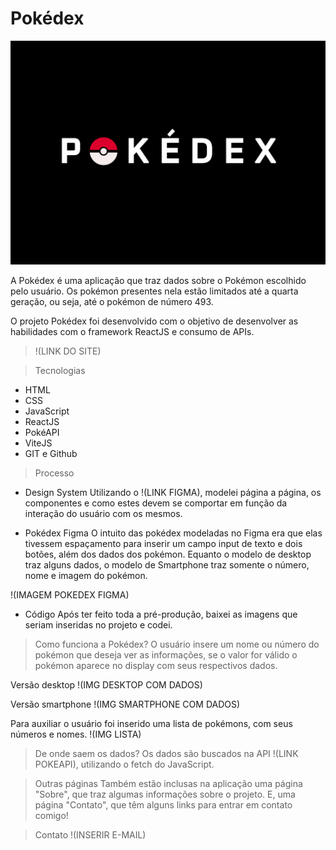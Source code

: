 # Pokédex

![preview](./readme-assets/Capa.png)

A Pokédex é uma aplicação que traz dados sobre o Pokémon escolhido pelo usuário. Os pokémon presentes nela estão limitados até a quarta geração, ou seja, até o pokémon de número 493.

O projeto Pokédex foi desenvolvido com o objetivo de desenvolver as habilidades com o framework ReactJS e consumo de APIs.

> !(LINK DO SITE)

> Tecnologias
- HTML
- CSS
- JavaScript
- ReactJS
- PokéAPI
- ViteJS
- GIT e Github

> Processo

- Design System
Utilizando o !(LINK FIGMA), modelei página a página, os componentes e como estes devem se comportar em função da interação do usuário com os mesmos. 

- Pokédex Figma
O intuito das pokédex modeladas no Figma era que elas tivessem espaçamento para inserir um campo input de texto e dois botões, além dos dados dos pokémon.
Equanto o modelo de desktop traz alguns dados, o modelo de Smartphone traz somente o número, nome e imagem do pokémon.

!(IMAGEM POKEDEX FIGMA)

- Código
Após ter feito toda a pré-produção, baixei as imagens que seriam inseridas no projeto e codei.

> Como funciona a Pokédex?
O usuário insere um nome ou número do pokémon que deseja ver as informações, se o valor for válido o pokémon aparece no display com seus respectivos dados.

Versão desktop
!(IMG DESKTOP COM DADOS)

Versão smartphone
!(IMG SMARTPHONE COM DADOS)

Para auxiliar o usuário foi inserido uma lista de pokémons, com seus números e nomes.
!(IMG LISTA)

> De onde saem os dados?
Os dados são buscados na API !(LINK POKEAPI), utilizando o fetch do JavaScript.

> Outras páginas
Também estão inclusas na aplicação uma página "Sobre", que traz algumas informações sobre o projeto. E, uma página "Contato", que têm alguns links para entrar em contato comigo!

> Contato
!(INSERIR E-MAIL)
